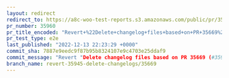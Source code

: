 ```yaml
---
layout: redirect
redirect_to: https://a8c-woo-test-reports.s3.amazonaws.com/public/pr/35960/e2e/index.html
pr_number: 35960
pr_title_encoded: "Revert+%22Delete+changelog+files+based+on+PR+35669%22"
pr_test_type: e2e
last_published: "2022-12-13 22:23:29 +0000"
commit_sha: 7887e9eedc9f87b95b8324107e9c4703e25ddaf9
commit_message: "Revert "Delete changelog files based on PR 35669 (#35945)""
branch_name: revert-35945-delete-changelogs/35669
---
```

